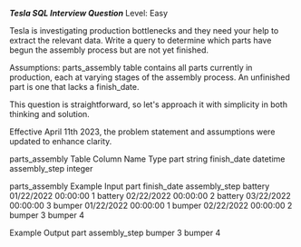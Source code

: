 ***Tesla SQL Interview Question***
Level: Easy

Tesla is investigating production bottlenecks and they need your help to extract the relevant data. Write a query to determine which parts have begun the assembly process 
but are not yet finished.

Assumptions:
parts_assembly table contains all parts currently in production, each at varying stages of the assembly process.
An unfinished part is one that lacks a finish_date.

This question is straightforward, so let's approach it with simplicity in both thinking and solution.

Effective April 11th 2023, the problem statement and assumptions were updated to enhance clarity.

parts_assembly Table
Column Name	       Type
part	               string
finish_date	       datetime
assembly_step	       integer

parts_assembly Example Input
part	           finish_date	         assembly_step
battery	         01/22/2022 00:00:00	       1
battery	         02/22/2022 00:00:00	       2
battery	         03/22/2022 00:00:00	       3
bumper	         01/22/2022 00:00:00	       1
bumper	         02/22/2022 00:00:00	       2
bumper		                                 3
bumper		                                 4

Example Output
part	                 assembly_step
bumper	                     3
bumper	                     4
